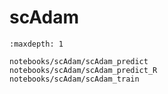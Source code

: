 # scAdam

```{toctree}
:maxdepth: 1

notebooks/scAdam/scAdam_predict
notebooks/scAdam/scAdam_predict_R
notebooks/scAdam/scAdam_train
```
